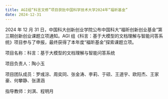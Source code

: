 ```yaml
---
title: AGI组“科言文修”项目获批中国科学技术大学2024年“福昕基金”
date: 2024-12-31
---
```


2024 年 12 月 31 日，中国科大创新创业学院公布中国科大“福昕创新创业基金”第三期创新创业课题立项通知。AGI 组《科言：基于大模型的文档理解与智能问答系统》项目参与了申报，最终获得了本年度“福昕基金”探索课题立项。

<!--more-->

项目名称：科言：基于大模型的文档理解与智能问答系统

项目负责人：陶小玉

项目团队成员：罗彧淙、周奕同、张金涛、李莉、于硕、王道宇、欧阳杰、王家豪、何攀静、张潇涵

指导教师：刘淇、程明月
